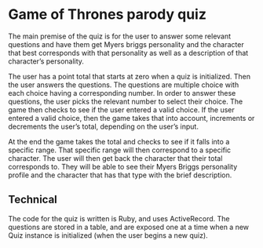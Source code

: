 # Game of Thrones parody quiz
The main premise of the quiz is for the user to answer some relevant questions
and have them get Myers briggs personality and the character that best corresponds with that personality as well as a description of that character’s personality.

The user has a point total that starts at zero when a quiz is initialized. Then the user answers the questions.  The questions are multiple choice with each choice having a corresponding number.  In order to answer these questions, the user picks the relevant number to select their choice.   The game then checks to see if the user entered a valid choice.  If the user entered a valid choice, then the game takes that into account, increments or decrements the user’s total, depending on the user’s input.  

At the end the game takes the total and checks to see if it falls into a specific range.  That specific range will then correspond to a specific character.  The user will then get back the character that their total corresponds to.  They will be able to see their Myers Briggs personality profile and the character that has that type with the brief description.

## Technical
The code for the quiz is written is Ruby, and uses ActiveRecord. The questions are stored in a table, and are exposed one at a time when a new Quiz instance is initialized (when the user begins a new quiz).
